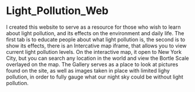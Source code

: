 # Light_Pollution_Web

I created this website to serve as a resource for those who wish to learn about light pollution, and its effects on the environment and daily life. The first tab is to educate people about what light pollution is, the second is to show its effects, there is an Intercative map iframe, that allows you to view current light pollution levels.
On the interactive map, it open to New York City, but you can search any location in the world and view the Bortle Scale overlayed on the map.
The Gallery serves as a place to look at pictures found on the site, as well as images taken in place with limited lighy pollution, in order to fully gauge what our night sky could be without light pollution.

